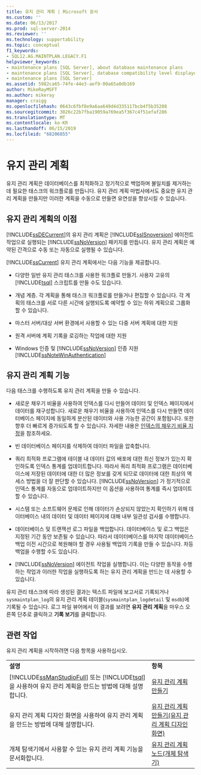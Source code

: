 ```yaml
---
title: 유지 관리 계획 | Microsoft 문서
ms.custom: ''
ms.date: 06/13/2017
ms.prod: sql-server-2014
ms.reviewer: ''
ms.technology: supportability
ms.topic: conceptual
f1_keywords:
- SQL12.AG.MAINTPLAN.LEGACY.F1
helpviewer_keywords:
- maintenance plans [SQL Server], about database maintenance plans
- maintenance plans [SQL Server], database compatibility level displayed in designer
- maintenance plans [SQL Server]
ms.assetid: 5982ca65-74fe-44e3-aef9-00a65a0db169
author: MikeRayMSFT
ms.author: mikeray
manager: craigg
ms.openlocfilehash: 0643c6fbf8e9a6aa649d4d335117bcb4f5b35208
ms.sourcegitcommit: 3026c22b7fba19059a769ea5f367c4f51efaf286
ms.translationtype: MT
ms.contentlocale: ko-KR
ms.lasthandoff: 06/15/2019
ms.locfileid: "68206855"
---
```

# <a name="maintenance-plans"></a>유지 관리 계획
  유지 관리 계획은 데이터베이스를 최적화하고 정기적으로 백업하며 불일치를 제거하는 데 필요한 태스크의 워크플로를 만듭니다. 유지 관리 계획 마법사에서도 중요한 유지 관리 계획을 만들지만 이러한 계획을 수동으로 만들면 유연성을 향상시킬 수 있습니다.  
  
## <a name="benefits-of-maintenance-plans"></a>유지 관리 계획의 이점  
 [!INCLUDE[ssDECurrent](../../includes/ssdecurrent-md.md)]의 유지 관리 계획은 [!INCLUDE[ssISnoversion](../../includes/ssisnoversion-md.md)] 에이전트 작업으로 실행되는 [!INCLUDE[ssNoVersion](../../includes/ssnoversion-md.md)] 패키지를 만듭니다. 유지 관리 계획은 예약된 간격으로 수동 또는 자동으로 실행될 수 있습니다.  
  
 [!INCLUDE[ssCurrent](../../includes/sscurrent-md.md)] 유지 관리 계획에서는 다음 기능을 제공합니다.  
  
-   다양한 일반 유지 관리 태스크를 사용한 워크플로 만들기. 사용자 고유의 [!INCLUDE[tsql](../../includes/tsql-md.md)] 스크립트를 만들 수도 있습니다.  
  
-   개념 계층. 각 계획을 통해 태스크 워크플로를 만들거나 편집할 수 있습니다. 각 계획의 태스크를 서로 다른 시간에 실행되도록 예약할 수 있는 하위 계획으로 그룹화할 수 있습니다.  
  
-   마스터 서버/대상 서버 환경에서 사용할 수 있는 다중 서버 계획에 대한 지원  
  
-   원격 서버에 계획 기록을 로깅하는 작업에 대한 지원  
  
-   Windows 인증 및 [!INCLUDE[ssNoVersion](../../includes/ssnoversion-md.md)] 인증 지원 [!INCLUDE[ssNoteWinAuthentication](../../includes/ssnotewinauthentication-md.md)]  
  
## <a name="maintenace-plan-functionality"></a>유지 관리 계획 기능  
 다음 태스크를 수행하도록 유지 관리 계획을 만들 수 있습니다.  
  
-   새로운 채우기 비율을 사용하여 인덱스를 다시 만들어 데이터 및 인덱스 페이지에서 데이터를 재구성합니다. 새로운 채우기 비율을 사용하여 인덱스를 다시 만들면 데이터베이스 페이지에 동일하게 분산된 데이터와 사용 가능한 공간이 포함됩니다. 또한 향후 더 빠르게 증가되도록 할 수 있습니다. 자세한 내용은 [인덱스의 채우기 비율 지정](../indexes/specify-fill-factor-for-an-index.md)을 참조하세요.  
  
-   빈 데이터베이스 페이지를 삭제하여 데이터 파일을 압축합니다.  
  
-   쿼리 최적화 프로그램에 테이블 내 데이터 값의 배포에 대한 최신 정보가 있는지 확인하도록 인덱스 통계를 업데이트합니다. 따라서 쿼리 최적화 프로그램은 데이터베이스에 저장된 데이터에 대한 더 많은 정보를 갖게 되므로 데이터에 대한 최상의 액세스 방법을 더 잘 판단할 수 있습니다. [!INCLUDE[ssNoVersion](../../includes/ssnoversion-md.md)] 가 정기적으로 인덱스 통계를 자동으로 업데이트하지만 이 옵션을 사용하여 통계를 즉시 업데이트할 수 있습니다.  
  
-   시스템 또는 소프트웨어 문제로 인해 데이터가 손상되지 않았는지 확인하기 위해 데이터베이스 내의 데이터 및 데이터 페이지에 대해 내부 일관성 검사를 수행합니다.  
  
-   데이터베이스 및 트랜잭션 로그 파일을 백업합니다. 데이터베이스 및 로그 백업은 지정된 기간 동안 보존될 수 있습니다. 따라서 데이터베이스를 마지막 데이터베이스 백업 이전 시간으로 복원해야 할 경우 사용될 백업의 기록을 만들 수 있습니다. 차등 백업을 수행할 수도 있습니다.  
  
-   [!INCLUDE[ssNoVersion](../../includes/ssnoversion-md.md)] 에이전트 작업을 실행합니다. 이는 다양한 동작을 수행하는 작업과 이러한 작업을 실행하도록 하는 유지 관리 계획을 만드는 데 사용할 수 있습니다.  
  
 유지 관리 태스크에 따라 생성된 결과는 텍스트 파일에 보고서로 기록되거나 `sysmaintplan_log`의 유지 관리 계획 테이블(`sysmaintplan_logdetail` 및 `msdb`)에 기록될 수 있습니다. 로그 파일 뷰어에서 이 결과를 보려면 **유지 관리 계획**을 마우스 오른쪽 단추로 클릭하고 **기록 보기**를 클릭합니다.  
  
## <a name="related-tasks"></a>관련 작업  
 유지 관리 계획을 시작하려면 다음 항목을 사용하십시오.  
  
|||  
|-|-|  
|**설명**|**항목**|  
|[!INCLUDE[ssManStudioFull](../../includes/ssmanstudiofull-md.md)] 또는 [!INCLUDE[tsql](../../includes/tsql-md.md)]을 사용하여 유지 관리 계획을 만드는 방법에 대해 설명합니다.|[유지 관리 계획 만들기](create-a-maintenance-plan.md)|  
|유지 관리 계획 디자인 화면을 사용하여 유지 관리 계획을 만드는 방법에 대해 설명합니다.|[유지 관리 계획 만들기&#40;유지 관리 계획 디자인 화면&#41;](create-a-maintenance-plan-maintenance-plan-design-surface.md)|  
|개체 탐색기에서 사용할 수 있는 유지 관리 계획 기능을 문서화합니다.|[유지 관리 계획 노드&#40;개체 탐색기&#41;](../../ssms/object/object-explorer.md)|  
  
  
